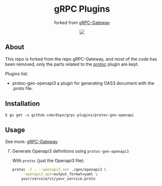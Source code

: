 <div align="center">
<h1>gRPC Plugins</h1>
<p>
forked from <a href="https://github.com/grpc-ecosystem/grpc-gateway">gRPC-Gateway</a>
</p>
<a href="https://github.com/grpc-ecosystem/grpc-gateway/blob/master/LICENSE.txt"><img src="https://img.shields.io/github/license/grpc-ecosystem/grpc-gateway?color=379c9c&style=flat-square"/></a>
</div>

## About

This repo is forked from the repo gRPC-Gateway, and most of the code has been removed, only the parts related to the [protoc](https://github.com/protocolbuffers/protobuf) plugin are kept.

Plugins list:

- protoc-gen-openapi3 a plugin for generating OAS3 document with the .proto file. 


## Installation

```shell
$ go get -u github.com/dspo/grpc-plugins/protoc-gen-openapi
```

## Usage

See more: [gRPC-Gateway](https://github.com/grpc-ecosystem/grpc-gateway)

7. Generate Openapi3 definitions using `protoc-gen-openapi3`

   With `protoc` (just the Openapi3 file):

   ```sh
   protoc -I . --openapi3_out ./gen/openapi3 \
       --openapi3_opt=output_format=yaml \
       your/service/v1/your_service.proto
   ```